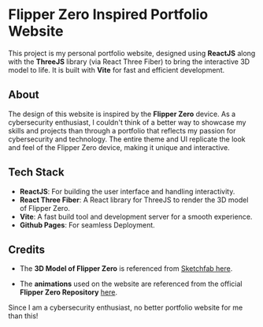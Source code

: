 # Flipper Zero Inspired Portfolio Website

This project is my personal portfolio website, designed using **ReactJS** along with the **ThreeJS** library (via React Three Fiber) to bring the interactive 3D model to life. It is built with **Vite** for fast and efficient development. 

## About

The design of this website is inspired by the **Flipper Zero** device. As a cybersecurity enthusiast, I couldn't think of a better way to showcase my skills and projects than through a portfolio that reflects my passion for cybersecurity and technology. The entire theme and UI replicate the look and feel of the Flipper Zero device, making it unique and interactive.

## Tech Stack

- **ReactJS**: For building the user interface and handling interactivity.
- **React Three Fiber**: A React library for ThreeJS to render the 3D model of Flipper Zero.
- **Vite**: A fast build tool and development server for a smooth experience.
- **Github Pages**: For seamless Deployment.


## Credits

- The **3D Model of Flipper Zero** is referenced from [Sketchfab here](https://sketchfab.com/3d-models/flipper-zero-f8ad3fdf5f2b485ba46b0ac91626fc76).
  
- The **animations** used on the website are referenced from the official **Flipper Zero Repository** [here](https://github.com/flipperdevices/flipperzero-firmware).

Since I am a cybersecurity enthusiast, no better portfolio website for me than this!
